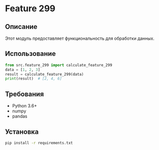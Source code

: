 # Feature 299
## Описание
Этот модуль предоставляет функциональность для обработки данных.
## Использование
```python
from src.feature_299 import calculate_feature_299
data = [1, 2, 3]
result = calculate_feature_299(data)
print(result)  # [2, 4, 6]
```
## Требования
- Python 3.6+
- numpy
- pandas
## Установка
```bash
pip install -r requirements.txt
```